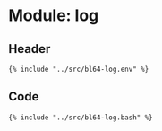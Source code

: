 # Module: log

## Header

```shell
{% include "../src/bl64-log.env" %}
```

## Code

```shell
{% include "../src/bl64-log.bash" %}
```
